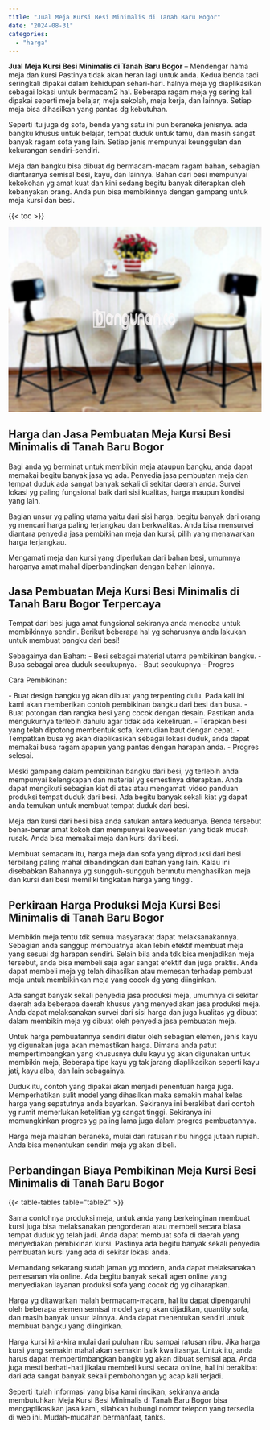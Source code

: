 ```yaml
---
title: "Jual Meja Kursi Besi Minimalis di Tanah Baru Bogor"
date: "2024-08-31"
categories: 
  - "harga"
---
```


**Jual Meja Kursi Besi Minimalis di Tanah Baru Bogor** – Mendengar nama meja dan kursi Pastinya tidak akan heran lagi untuk anda. Kedua benda tadi seringkali dipakai dalam kehidupan sehari-hari. halnya meja yg diaplikasikan sebagai lokasi untuk bermacam2 hal. Beberapa ragam meja yg sering kali dipakai seperti meja belajar, meja sekolah, meja kerja, dan lainnya. Setiap meja bisa dihasilkan yang pantas dg kebutuhan.

Seperti itu juga dg sofa, benda yang satu ini pun beraneka jenisnya. ada bangku khusus untuk belajar, tempat duduk untuk tamu, dan masih sangat banyak ragam sofa yang lain. Setiap jenis mempunyai keunggulan dan kekurangan sendiri-sendiri.

Meja dan bangku bisa dibuat dg bermacam-macam ragam bahan, sebagian diantaranya semisal besi, kayu, dan lainnya. Bahan dari besi mempunyai kekokohan yg amat kuat dan kini sedang begitu banyak diterapkan oleh kebanyakan orang. Anda pun bisa membikinnya dengan gampang untuk meja kursi dan besi.

{{< toc >}}

![Jual Meja Kursi Besi Minimalis di Tanah Baru Bogor](/images/jual-meja-besi-murah05.png)

## Harga dan Jasa Pembuatan Meja Kursi Besi Minimalis di Tanah Baru Bogor

Bagi anda yg berminat untuk membikin meja ataupun bangku, anda dapat memakai begitu banyak jasa yg ada. Penyedia jasa pembuatan meja dan tempat duduk ada sangat banyak sekali di sekitar daerah anda. Survei lokasi yg paling fungsional baik dari sisi kualitas, harga maupun kondisi yang lain.

Bagian unsur yg paling utama yaitu dari sisi harga, begitu banyak dari orang yg mencari harga paling terjangkau dan berkwalitas. Anda bisa mensurvei diantara penyedia jasa pembikinan meja dan kursi, pilih yang menawarkan harga terjangkau.

Mengamati meja dan kursi yang diperlukan dari bahan besi, umumnya harganya amat mahal diperbandingkan dengan bahan lainnya.

## Jasa Pembuatan Meja Kursi Besi Minimalis di Tanah Baru Bogor Terpercaya

Tempat dari besi juga amat fungsional sekiranya anda mencoba untuk membikinnya sendiri. Berikut beberapa hal yg seharusnya anda lakukan untuk membuat bangku dari besi!

Sebagainya dan Bahan: - Besi sebagai material utama pembikinan bangku. - Busa sebagai area duduk secukupnya. - Baut secukupnya - Progres

Cara Pembikinan:

\- Buat design bangku yg akan dibuat yang terpenting dulu. Pada kali ini kami akan memberikan contoh pembikinan bangku dari besi dan busa. - Buat potongan dan rangka besi yang cocok dengan desain. Pastikan anda mengukurnya terlebih dahulu agar tidak ada kekeliruan. - Terapkan besi yang telah dipotong membentuk sofa, kemudian baut dengan cepat. - Tempatkan busa yg akan diaplikasikan sebagai lokasi duduk, anda dapat memakai busa ragam apapun yang pantas dengan harapan anda. - Progres selesai.

Meski gampang dalam pembikinan bangku dari besi, yg terlebih anda mempunyai kelengkapan dan material yg semestinya diterapkan. Anda dapat mengikuti sebagian kiat di atas atau mengamati video panduan produksi tempat duduk dari besi. Ada begitu banyak sekali kiat yg dapat anda temukan untuk membuat tempat duduk dari besi.

Meja dan kursi dari besi bisa anda satukan antara keduanya. Benda tersebut benar-benar amat kokoh dan mempunyai keaweeetan yang tidak mudah rusak. Anda bisa memakai meja dan kursi dari besi.

Membuat semacam itu, harga meja dan sofa yang diproduksi dari besi terbilang paling mahal dibandingkan dari bahan yang lain. Kalau ini disebabkan Bahannya yg sungguh-sungguh bermutu menghasilkan meja dan kursi dari besi memiliki tingkatan harga yang tinggi.

## Perkiraan Harga Produksi Meja Kursi Besi Minimalis di Tanah Baru Bogor

Membikin meja tentu tdk semua masyarakat dapat melaksanakannya. Sebagian anda sanggup membuatnya akan lebih efektif membuat meja yang sesuai dg harapan sendiri. Selain bila anda tdk bisa menjadikan meja tersebut, anda bisa membeli saja agar sangat efektif dan juga praktis. Anda dapat membeli meja yg telah dihasilkan atau memesan terhadap pembuat meja untuk membikinkan meja yang cocok dg yang diinginkan.

Ada sangat banyak sekali penyedia jasa produksi meja, umumnya di sekitar daerah ada beberapa daerah khusus yang menyediakan jasa produksi meja. Anda dapat melaksanakan survei dari sisi harga dan juga kualitas yg dibuat dalam membikin meja yg dibuat oleh penyedia jasa pembuatan meja.

Untuk harga pembuatannya sendiri diatur oleh sebagian elemen, jenis kayu yg digunakan juga akan memastikan harga. Dimana anda patut mempertimbangkan yang khususnya dulu kayu yg akan digunakan untuk membikin meja, Beberapa tipe kayu yg tak jarang diaplikasikan seperti kayu jati, kayu alba, dan lain sebagainya.

Duduk itu, contoh yang dipakai akan menjadi penentuan harga juga. Memperhatikan sulit model yang dihasilkan maka semakin mahal kelas harga yang sepatutnya anda bayarkan. Sekiranya ini berakibat dari contoh yg rumit memerlukan ketelitian yg sangat tinggi. Sekiranya ini memungkinkan progres yg paling lama juga dalam progres pembuatannya.

Harga meja malahan beraneka, mulai dari ratusan ribu hingga jutaan rupiah. Anda bisa menentukan sendiri meja yg akan dibeli.

## Perbandingan Biaya Pembikinan Meja Kursi Besi Minimalis di Tanah Baru Bogor

{{< table-tables table="table2" >}}

Sama contohnya produksi meja, untuk anda yang berkeinginan membuat kursi juga bisa melaksanakan pengorderan atau membeli secara biasa tempat duduk yg telah jadi. Anda dapat membuat sofa di daerah yang menyediakan pembikinan kursi. Pastinya ada begitu banyak sekali penyedia pembuatan kursi yang ada di sekitar lokasi anda.

Memandang sekarang sudah jaman yg modern, anda dapat melaksanakan pemesanan via online. Ada begitu banyak sekali agen online yang menyediakan layanan produksi sofa yang cocok dg yg diharapkan.

Harga yg ditawarkan malah bermacam-macam, hal itu dapat dipengaruhi oleh beberapa elemen semisal model yang akan dijadikan, quantity sofa, dan masih banyak unsur lainnya. Anda dapat menentukan sendiri untuk membuat bangku yang diinginkan.

Harga kursi kira-kira mulai dari puluhan ribu sampai ratusan ribu. Jika harga kursi yang semakin mahal akan semakin baik kwalitasnya. Untuk itu, anda harus dapat mempertimbangkan bangku yg akan dibuat semisal apa. Anda juga mesti berhati-hati jikalau membeli kursi secara online, hal ini berakibat dari ada sangat banyak sekali pembohongan yg acap kali terjadi.

Seperti itulah informasi yang bisa kami rincikan, sekiranya anda membutuhkan Meja Kursi Besi Minimalis di Tanah Baru Bogor bisa mengaplikasikan jasa kami, silahkan hubungi nomor telepon yang tersedia di web ini. Mudah-mudahan bermanfaat, tanks.
